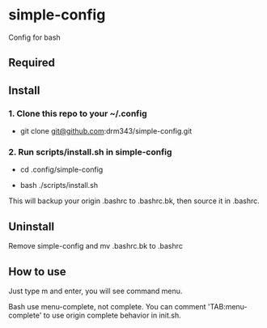 # simple-config
Config for bash

## Required


## Install

### 1. Clone this repo to your ~/.config

* git clone git@github.com:drm343/simple-config.git

### 2. Run scripts/install.sh in simple-config

* cd .config/simple-config

* bash ./scripts/install.sh

This will backup your origin .bashrc to .bashrc.bk, then source it in .bashrc.

## Uninstall

Remove simple-config and mv .bashrc.bk to .bashrc

## How to use

Just type m and enter, you will see command menu.

Bash use menu-complete, not complete. You can comment 'TAB:menu-complete' to use origin complete behavior in init.sh.
